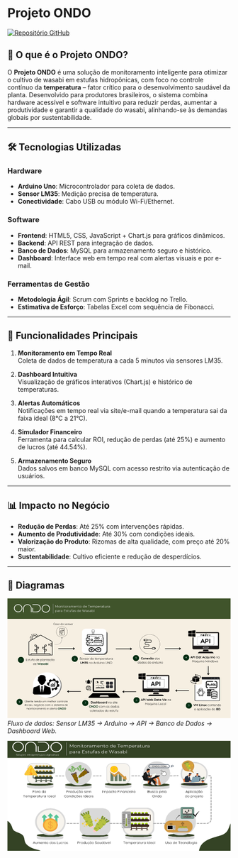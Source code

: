 # Projeto ONDO

[![Repositório GitHub](https://img.shields.io/badge/GitHub-Repositório-181717?style=for-the-badge&logo=github)](https://github.com/rodrigoapolo/ondo)

## 🌱 O que é o Projeto ONDO?

O **Projeto ONDO** é uma solução de monitoramento inteligente para otimizar o cultivo de wasabi em estufas hidropônicas, com foco no controle contínuo da **temperatura** – fator crítico para o desenvolvimento saudável da planta. Desenvolvido para produtores brasileiros, o sistema combina hardware acessível e software intuitivo para reduzir perdas, aumentar a produtividade e garantir a qualidade do wasabi, alinhando-se às demandas globais por sustentabilidade.

---

## 🛠 Tecnologias Utilizadas

### Hardware
- **Arduino Uno**: Microcontrolador para coleta de dados.
- **Sensor LM35**: Medição precisa de temperatura.
- **Conectividade**: Cabo USB ou módulo Wi-Fi/Ethernet.

### Software
- **Frontend**: HTML5, CSS, JavaScript + Chart.js para gráficos dinâmicos.
- **Backend**: API REST para integração de dados.
- **Banco de Dados**: MySQL para armazenamento seguro e histórico.
- **Dashboard**: Interface web em tempo real com alertas visuais e por e-mail.

### Ferramentas de Gestão
- **Metodologia Ágil**: Scrum com Sprints e backlog no Trello.
- **Estimativa de Esforço**: Tabelas Excel com sequência de Fibonacci.

---

## 🚀 Funcionalidades Principais

1. **Monitoramento em Tempo Real**  
   Coleta de dados de temperatura a cada 5 minutos via sensores LM35.

2. **Dashboard Intuitiva**  
   Visualização de gráficos interativos (Chart.js) e histórico de temperaturas.

3. **Alertas Automáticos**  
   Notificações em tempo real via site/e-mail quando a temperatura sai da faixa ideal (8°C a 21°C).

4. **Simulador Financeiro**  
   Ferramenta para calcular ROI, redução de perdas (até 25%) e aumento de lucros (até 44.54%).

5. **Armazenamento Seguro**  
   Dados salvos em banco MySQL com acesso restrito via autenticação de usuários.

---

## 📊 Impacto no Negócio

- **Redução de Perdas**: Até 25% com intervenções rápidas.
- **Aumento de Produtividade**: Até 30% com condições ideais.
- **Valorização do Produto**: Rizomas de alta qualidade, com preço até 20% maior.
- **Sustentabilidade**: Cultivo eficiente e redução de desperdícios.

---

## 🔧 Diagramas

![Diagrama Técnico](/diagrma-tecnico-solucao.png)  
*Fluxo de dados: Sensor LM35 → Arduino → API → Banco de Dados → Dashboard Web.*

![Diagrama de Visão de Negócios](/diagrama-visao-negocios.png)  

